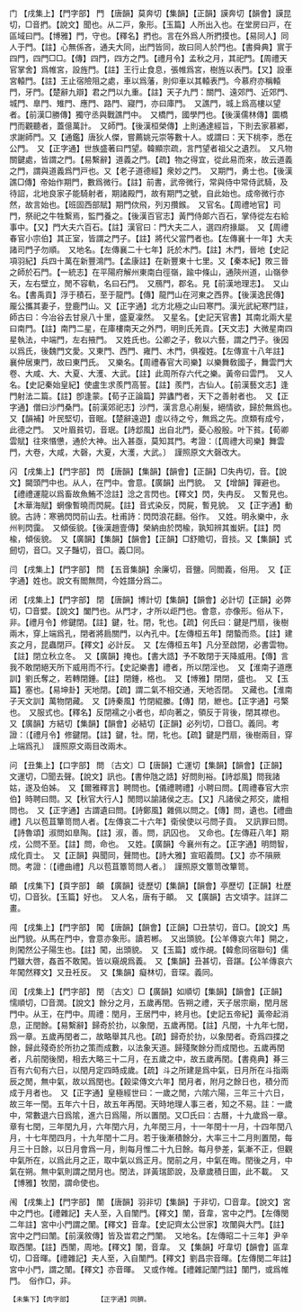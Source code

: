 <!-- { "loadSidebar": true } -->
门	【戌集上】【門字部】	門	【唐韻】莫奔切【集韻】【正韻】謨奔切【韻會】謨昆切，□音捫。【說文】聞也。从二戸，象形。【玉篇】人所出入也。在堂房曰戸，在區域曰門。【博雅】門，守也。【釋名】捫也。言在外爲人所捫摸也。【易同人】同人于門。【註】心無係吝，通夫大同，出門皆同，故曰同人於門也。【書舜典】賔于四門，四門□□。【傳】四門，四方之門。【禮月令】孟秋之月，其祀門。【周禮天官掌舍】爲帷宮，設旌門。【註】王行止食息，張帷爲宮，樹旌以表門。【又】設車宮轅門。【註】王止宿險阻之處，車以爲藩，則仰車以其轅表門。今慕府亦稱轅門，牙門。【楚辭九辯】君之門以九重。【註】天子九門：關門、遠郊門、近郊門、城門、臯門、雉門、應門、路門、寢門，亦曰庫門。　又譙門，城上爲高樓以望者。【前漢□勝傳】獨守丞與戰譙門中。　又橋門，國學門也。【後漢儒林傳】圜橋門而觀聽者，蓋億萬計。　又師門。【後漢桓榮傳】上則通達經旨，下則去家慕鄕，求謝師門。又【通鑑】唐狄人傑，嘗薦姚元崇等數十人。或謂曰：天下桃李，悉在公門。　又【正字通】世族盛著曰門望。韓顯宗疏，言門望者祖父之遺烈。　又凡物關鍵處，皆謂之門。【易繫辭】道義之門。【疏】物之得宜，從此易而來，故云道義之門，謂與道義爲門戸也。又【老子道德經】衆妙之門。　又期門，勇士也。【後漢譙□傳】帝始作期門，數爲微行。【註】前書，武帝微行，常與侍中常侍武騎，及待詔，北地良家子能騎射者，期諸殿門，故有期門之號，自此始也。成帝微行亦然，故言始也。【班固西部賦】期門佽飛，列刃攢鍭。　又官名。【周禮地官】司門，祭祀之牛牲繫焉，監門養之。【後漢百官志】黃門侍郞六百石，掌侍從左右給事中。【又】門大夫六百石。【註】漢官曰：門大夫二人，選四府掾屬。　又【周禮春官小宗伯】其正室，皆謂之門子。【註】將代父當門者也。【左傳襄十一年】大夫諸司門子勿順。　又地名。【左傳襄二十七年】託於木門。【註】木門，晉地【史記項羽紀】兵四十萬在新豐鴻門。【孟康註】在新豐東十七里。又【秦本紀】敗三晉之師於石門。【一統志】在平陽府解州東南白徑嶺，踰中條山，通陝州道，山嶺參天，左右壁立，閒不容軌，名曰石門。　又鴈門，郡名。見【前漢地理志】。　又山名。【書禹貢】浮于積石，至于龍門。【傳】龍門山在河東之西界。【後漢逸民傳】龎公攜其妻子，登鹿門山。又【正字通】北方北極之山曰寒門。漢光武紀寒門註，師古曰：今冶谷去甘泉八十里，盛夏凜然。　又星名。【史記天官書】其南北兩大星曰南門。【註】南門二星，在庫樓南天之外門，明則氏羌貢。【天文志】大微星南四星執法，中端門，左右掖門。　又姓氏也。公卿之子，敎以六藝，謂之門子。後因以爲氏，後魏門文愛。又東門、西門、雍門、木門，俱複姓。【左傳宣十八年註】襄仲居東門，故曰東門氏。　又樂名。【周禮春官大司樂】以樂舞敎國子，舞雲門大卷、大咸、大、大夏、大濩、大武。【註】此周所存六代之樂。黃帝曰雲門。　又人名。【史記秦始皇紀】使盧生求羨門高誓。【註】羨門，古仙人。【前漢藝文志】逢門射法二篇。【註】卽逢蒙。【荀子正論篇】羿蠭門者，天下之善射者也。　又【正字通】僧曰沙門桑門。【前漢郊祀志】沙門，漢言息心削髮，絕情欲，歸於無爲也。　又【韻補】叶民堅切，音眠。【楚辭遠遊】虛以待之兮，無爲之先。庶類有成兮，此德之門。　又叶眉貧切，音珉。【詩邶風】出自北門，憂心殷殷。叶下貧。【荀卿雲賦】往來惽憊，通於大神。出入甚亟，莫知其門。考證：〔【周禮大司樂】舞雲門，大卷，大咸，大磬，大夏，大濩，大武。〕　謹照原文大磬改大。 

闪	【戌集上】【門字部】	閃	【唐韻】【集韻】【韻會】【正韻】□失冉切，音。【說文】闚頭門中也。从人，在門中。會意。【廣韻】出門貌。　又【增韻】嚲避也。【禮禮運龍以爲畜故魚鮪不淰註】淰之言閃也。【釋文】閃，失冉反。　又暫見也。【木華海賦】蝄像暫曉而閃屍。【註】音式染反，閃屍，暫見貌。　又【正字通】動貌。古詩：寒鴉閃閃前山去。杜甫詩：閃閃浪花翻。俗作。　又姓。明永樂中，永州判閃靄。　又傾佞貌。【後漢趙壹傳】榮納由於閃楡，孰知辨其蚩姸。【註】閃楡，傾佞貌。　又【廣韻】【集韻】【韻會】【正韻】□舒贍切，音掞。又【集韻】式劒切，音□。又子豔切，音□。義□同。

闫	【戌集上】【門字部】	閆	【五音集韻】余廉切，音鹽。同閻義，俗用。　又【正字通】姓也。說文有閻無閆，今姓譜分爲二。

闭	【戌集上】【門字部】	閉	【唐韻】博計切【集韻】【韻會】必計切【正韻】必弊切，□音嬖。【說文】闔門也。从門才，才所以歫門也。會意，亦像形。俗从下，非。【禮月令】修鍵閉。【註】鍵，牡。閉，牝也。【疏】何氏曰：鍵是門扇，後樹兩木，穿上端爲孔，閉者將扃關門，以內孔中。【左傳桓五年】閉蟄而烝。【註】建亥之月，昆蟲閉戸。【釋文】必計反。　又【左傳桓五年】凡分至啟閉，必書雲物。【註】閉立秋立冬。　又【廣韻】掩也。【書大誥】予不敢閉于天降威用。【傳】言我不敢閉絕天所下威用而不行。【史記樂書】禮者，所以閉淫也。　又【淮南子道應訓】劉氏奪之，若轉閉錘。【註】閉錘，格也。　又【博雅】閉閉，盛也。　又【玉篇】塞也。【易坤卦】天地閉。【疏】謂二氣不相交通，天地否閉。　又藏也。【淮南子天文訓】萬物閉藏。　又【詩秦風】竹閉緄縢。【傳】閉，紲也。【正字通】弓檠也。　又服式也。【釋名】反閉襦之小者也，却向著之，領反于背後，閉其襟也。　又【廣韻】方結切【集韻】【韻會】必結切【正韻】必列切，□音□。義同。考證：〔【禮月令】修鍵閉。【註】鍵，牡。閉，牝也。【疏】鍵是門扇，後樹兩目，穿上端爲孔〕　謹照原文兩目改兩木。 

问	【丑集上】【口字部】	問	〔古文〕□【唐韻】亡運切【集韻】【韻會】【正韻】文運切，□聞去聲。【說文】訊也。【書仲虺之誥】好問則裕。【詩邶風】問我諸姑，遂及伯姊。　又【爾雅釋言】聘問也。【儀禮聘禮】小聘曰問。【周禮春官大宗伯】時聘曰問。又【秋官大行人】閒問以諭諸侯之志。【又】凡諸侯之邦交，歲相問也。　又【正字通】古謂遺曰問。【詩鄭風】雜佩以問之。【傳】問，遺也。【禮曲禮】凡以苞苴簞笥問人者。【左傳哀二十六年】衛侯使以弓問子貢。　又訊罪曰問。【詩魯頌】淑問如臯陶。【註】淑，善。問，訊囚也。　又命也。【左傳莊八年】期戍，公問不至。【註】問，命也。　又姓。【廣韻】今襄州有之。【正字通】明問智，成化貢士。　又【正韻】與聞同，聲問也。【詩大雅】宣昭義問。【又】亦不隕厥問。考證：〔【禮曲禮】凡以苞苴簟笥問人者。〕　謹照原文簟笥改簞笥。 

頔	【戌集下】【頁字部】	頔	【廣韻】徒歷切【集韻】【韻會】亭歷切【正韻】杜歷切，□音狄。【玉篇】好也。　又人名，唐有于頔。　又【廣韻】古文頃字。註詳二畫。

闯	【戌集上】【門字部】	闖	【唐韻】【韻會】【正韻】□丑禁切，音□。【說文】馬出門貌。从馬在門中，會意亦象形。讀若郴。　又出頭貌。【公羊傳哀六年】開之，則闖然公子陽生也。【註】闖，出頭貌。　又【玉篇】或作覘。【韓愈同宿聯句】儒門雖大啓，姦首不敢闖。皆以窺覘爲義。　又【集韻】丑甚切，音踸。【公羊傳哀六年闖然釋文】又丑衽反。　又【集韻】癡林切，音琛。義同。

闰	【戌集上】【門字部】	閏	〔古文〕□【廣韻】如順切【集韻】【韻會】【正韻】懦順切，□音潤。【說文】餘分之月，五歲再閏。告朔之禮，天子居宗廟，閏月居門中。从王，在門中。周禮：閏月，王居門中，終月也。【史記五帝紀】黃帝起消息，正閏餘。【易繫辭】歸奇於扐，以象閏，五歲再閏。【註】凡閏，十九年七閏，爲一章。五歲再閏者二，故略舉其凡也。【疏】歸奇於扐，以象閏者。奇爲四揲之餘，歸此殘奇於所扐之策而成數，以法象天道。歸殘聚餘分而成閏也。五歲再閏者，凡前閏後閏，相去大略三十二月，在五歲之中，故五歲再閏。【書堯典】朞三百有六旬有六日，以閏月定四時成歲。【疏】斗之所建是爲中氣，日月所在斗指兩辰之閒，無中氣，故以爲閏也。【穀梁傳文六年】閏月者，附月之餘日也，積分而成于月者也。　又【正字通】皇極經世曰：一歲之閒，六隂六陽，三年三十六日，故三年一閏。五年六十日，故五年再閏。天時地理人事三者，知之不易。註：一歲中，常數退六日爲隂，進六日爲陽，所以置閏。又□氏曰：古曆，十九歲爲一章。章有七閏，三年閏九月，六年閏六月，九年閏三月，十一年閏十一月，十四年閏八月，十七年閏四月，十九年閏十二月。若于後漸積餘分，大率三十二月則置閏，每月三十日餘，以日月會爲一月，則每月惟二十九日餘。每月參差，氣漸不正，但觀中氣所在，以爲此月之正，取中氣以爲正月。閏前之月，中氣在晦。閏後之月，中氣在朔。無中氣則謂之閏月也。閏法，詳黃瑞節說，及章歲積日圖，此不載。　又【博雅】牧閏，謂命使也。

闱	【戌集上】【門字部】	闈	【唐韻】羽非切【集韻】于非切，□音韋。【說文】宮中之門也。【禮雜記】夫人至，入自闈門。【釋文】闈，音韋，宮中之門。【左傳閔二年註】宮中小門謂之闈。【釋文】音韋。【史記齊太公世家】攻闈與大門。【註】宮中之門曰闈。【前漢敘傳】皆及旹君之門闈。　又地名。【左傳昭二十三年】尹辛取西闈。【註】西闈，周地。【釋文】闈，音韋。　又【集韻】吁韋切【韻會】區韋切，□音暉。【禮雜記】夫人至，入自闈門。【釋文】劉昌宗音暉。【左傳閔二年註】宮中小門，謂之闈。【釋文】亦音暉。　又或作帷。【禮雜記闈門註】闈門，或爲帷門。　俗作□，非。

	【未集下】【肉字部】		【正字通】同臍。

